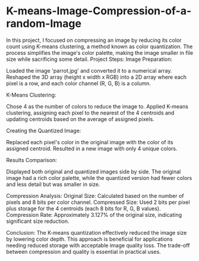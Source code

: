 # K-means-Image-Compression-of-a-random-Image
In this project, I focused on compressing an image by reducing its color count using K-means clustering, a method known as color quantization. The process simplifies the image's color palette, making the image smaller in file size while sacrificing some detail.
Project Steps:
Image Preparation:

Loaded the image 'parrot.jpg' and converted it to a numerical array.
Reshaped the 3D array (height x width x RGB) into a 2D array where each pixel is a row, and each color channel (R, G, B) is a column.

K-Means Clustering:

Chose 4 as the number of colors to reduce the image to.
Applied K-means clustering, assigning each pixel to the nearest of the 4 centroids and updating centroids based on the average of assigned pixels.

Creating the Quantized Image:

Replaced each pixel's color in the original image with the color of its assigned centroid.
Resulted in a new image with only 4 unique colors.

Results Comparison:

Displayed both original and quantized images side by side.
The original image had a rich color palette, while the quantized version had fewer colors and less detail but was smaller in size.

Compression Analysis:
Original Size: Calculated based on the number of pixels and 8 bits per color channel.
Compressed Size: Used 2 bits per pixel plus storage for the 4 centroids (each 8 bits for R, G, B values).
Compression Rate: Approximately 3.127% of the original size, indicating significant size reduction.

Conclusion:
The K-means quantization effectively reduced the image size by lowering color depth. This approach is beneficial for applications needing reduced storage with acceptable image quality loss. The trade-off between compression and quality is essential in practical uses.

